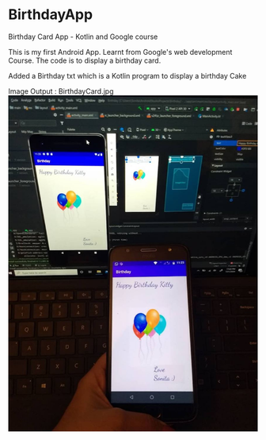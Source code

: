 # BirthdayApp
Birthday Card App - Kotlin and Google course

This is my first Android App. Learnt from Google's web development Course.
The code is to display a birthday card. 

Added a Birthday txt which is a Kotlin program to display a birthday Cake

Image Output : BirthdayCard.jpg
<img src="https://github.com/sbose10/BirthdayApp/blob/master/BirthdayCard.JPG"/>


